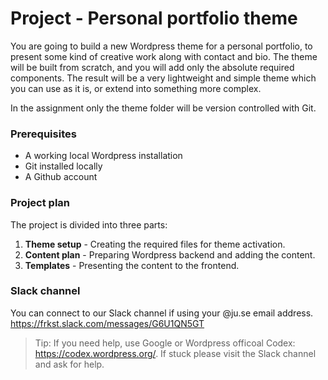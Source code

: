 # Project - Personal portfolio theme
You are going to build a new Wordpress theme for a personal portfolio, to present some kind of creative work along with contact and bio. The theme will be built from scratch, and you will add only the absolute required components. The result will be a very lightweight and simple theme which you can use as it is, or extend into something more complex.

In the assignment only the theme folder will be version controlled with Git.

### Prerequisites
* A working local Wordpress installation
* Git installed locally
* A Github account

### Project plan
The project is divided into three parts:

1. **Theme setup** - Creating the required files for theme activation.
2. **Content plan** - Preparing Wordpress backend and adding the content.
3. **Templates** - Presenting the content to the frontend.

### Slack channel
You can connect to our Slack channel if using your @ju.se email address. https://frkst.slack.com/messages/G6U1QN5GT

> Tip: If you need help, use Google or Wordpress officoal Codex: https://codex.wordpress.org/. If stuck please visit the Slack channel and ask for help.
